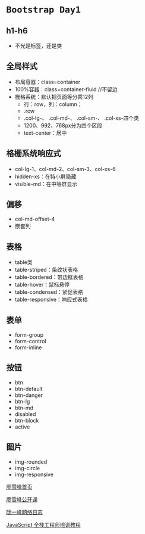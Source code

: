 # `Bootstrap Day1`

## h1-h6
- 不光是标签，还是类

## 全局样式
- 布局容器：class=container
- 100%容器：class=container-fluid //不留边
- 栅格系统：默认把页面等分乘12列
  - 行：row，列：column；
  - .row
  - .col-lg-、 .col-md-、 .col-sm-、 .col-xs-四个类
  - 1200、992、768px分为四个区段
  - text-center：居中

## 格栅系统响应式
- col-lg-1、col-md-2、col-sm-3、col-xs-6
- hidden-xs：在特小屏隐藏
- visible-md：在中等屏显示

## 偏移
- col-md-offset-4
- 嵌套列

## 表格
- table类
- table-striped：条纹状表格
- table-bordered：带边框表格
- table-hover：鼠标悬停
- table-condensed：紧促表格
- table-responsive：响应式表格

## 表单
- form-group
- form-control
- form-inline

## 按钮
- btn
- btn-default
- btn-danger
- btn-lg
- btn-md
- disabled
- btn-block
- active

## 图片
- img-rounded
- img-circle
- img-responsive

[廖雪峰首页](https://www.liaoxuefeng.com/)  

[廖雪峰公开课](https://www.kaikeba.com/opencourses)  

[阮一峰网络日志](http://www.ruanyifeng.com/blog/)  

[JavaScript 全栈工程师培训教程](http://www.ruanyifeng.com/blog/2016/11/javascript.html)